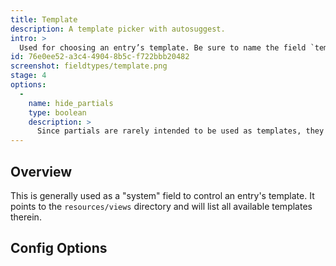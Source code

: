 ```yaml
---
title: Template
description: A template picker with autosuggest.
intro: >
  Used for choosing an entry’s template. Be sure to name the field `template` if you want it to be able to change the template (it's a special variable name).
id: 76e0ee52-a3c4-4904-8b5c-f722bbb20482
screenshot: fieldtypes/template.png
stage: 4
options:
  -
    name: hide_partials
    type: boolean
    description: >
      Since partials are rarely intended to be used as templates, they are hidden by default.
---
```

## Overview

This is generally used as a "system" field to control an entry's template. It points to the `resources/views` directory and will list all available templates therein.

## Config Options
